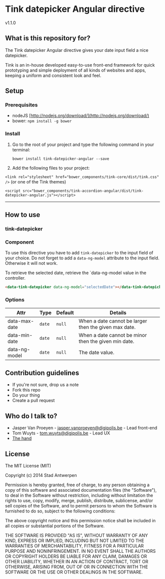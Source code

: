 # Tink datepicker Angular directive

v1.1.0

## What is this repository for?

The Tink datepicker Angular directive gives your date input field a nice datepicker.

Tink is an in-house developed easy-to-use front-end framework for quick prototyping and simple deployment of all kinds of websites and apps, keeping a uniform and consistent look and feel.

## Setup

### Prerequisites

* nodeJS [http://nodejs.org/download/](http://nodejs.org/download/)
* bower: `npm install -g bower`

### Install

1. Go to the root of your project and type the following command in your terminal:

   `bower install tink-datepicker-angular --save`

2. Add the following files to your project:

  `<link rel="stylesheet" href="bower_components/tink-core/dist/tink.css" />` (or one of the Tink themes)

  `<script src="bower_components/tink-accordion-angular/dist/tink-datepicker-angular.js"></script>`


----------


## How to use

### tink-datepicker

### Component

To use this directive you have to add `tink-datepicker` to the input field of your choice.
Do not forget to add a `data-ng-model` attribute to the input field. Otherwise it will not work.

To retrieve the selected date, retrieve the `data-ng-model value in the controller.

```html
<data-tink-datepicker data-ng-model="selectedDate"></data-tink-datepicker>
```

### Options

Attr | Type | Default | Details
--- | --- | --- | ---
data-max-date | `date` | `null` | When a date cannot be larger then the given max date.
data-min-date | `date` | `null` | When a date cannot be minor then the given min date.
data-ng-model | `date` | `null` | The date value.

## Contribution guidelines

* If you're not sure, drop us a note
* Fork this repo
* Do your thing
* Create a pull request

## Who do I talk to?

* Jasper Van Proeyen - jasper.vanproeyen@digipolis.be - Lead front-end
* Tom Wuyts - tom.wuyts@digipolis.be - Lead UX
* [The hand](https://www.youtube.com/watch?v=_O-QqC9yM28)

## License

The MIT License (MIT)

Copyright (c) 2014 Stad Antwerpen

Permission is hereby granted, free of charge, to any person obtaining a copy
of this software and associated documentation files (the "Software"), to deal
in the Software without restriction, including without limitation the rights
to use, copy, modify, merge, publish, distribute, sublicense, and/or sell
copies of the Software, and to permit persons to whom the Software is
furnished to do so, subject to the following conditions:

The above copyright notice and this permission notice shall be included in all
copies or substantial portions of the Software.

THE SOFTWARE IS PROVIDED "AS IS", WITHOUT WARRANTY OF ANY KIND, EXPRESS OR
IMPLIED, INCLUDING BUT NOT LIMITED TO THE WARRANTIES OF MERCHANTABILITY,
FITNESS FOR A PARTICULAR PURPOSE AND NONINFRINGEMENT. IN NO EVENT SHALL THE
AUTHORS OR COPYRIGHT HOLDERS BE LIABLE FOR ANY CLAIM, DAMAGES OR OTHER
LIABILITY, WHETHER IN AN ACTION OF CONTRACT, TORT OR OTHERWISE, ARISING FROM,
OUT OF OR IN CONNECTION WITH THE SOFTWARE OR THE USE OR OTHER DEALINGS IN THE
SOFTWARE.
